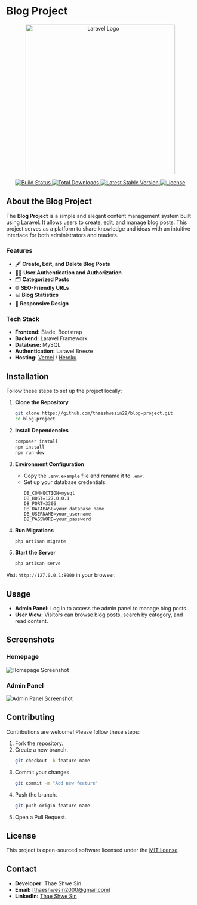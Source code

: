 # Blog Project

<p align="center">
  <a href="https://laravel.com" target="_blank">
    <img src="https://raw.githubusercontent.com/laravel/art/master/logo-logomark/5x20SVG/5x20Full%20Color/laravel-logolockup-cmyk-red.svg" width="400" alt="Laravel Logo">
  </a>
</p>

<p align="center">
  <a href="https://github.com/thaeshwesin29/blog-project/actions">
    <img src="https://github.com/thaeshwesin29/blog-project/workflows/CI/badge.svg" alt="Build Status">
  </a>
  <a href="https://packagist.org/packages/laravel/framework">
    <img src="https://img.shields.io/packagist/dt/laravel/framework" alt="Total Downloads">
  </a>
  <a href="https://packagist.org/packages/laravel/framework">
    <img src="https://img.shields.io/packagist/v/laravel/framework" alt="Latest Stable Version">
  </a>
  <a href="https://packagist.org/packages/laravel/framework">
    <img src="https://img.shields.io/packagist/l/laravel/framework" alt="License">
  </a>
</p>

## About the Blog Project

The **Blog Project** is a simple and elegant content management system built using Laravel. It allows users to create, edit, and manage blog posts. This project serves as a platform to share knowledge and ideas with an intuitive interface for both administrators and readers.

### Features
- 🖋 **Create, Edit, and Delete Blog Posts**
- 🧑‍💻 **User Authentication and Authorization**
- 🗂 **Categorized Posts**
- 🌐 **SEO-Friendly URLs**
- 📊 **Blog Statistics**
- 📱 **Responsive Design**

### Tech Stack
- **Frontend:** Blade, Bootstrap
- **Backend:** Laravel Framework
- **Database:** MySQL
- **Authentication:** Laravel Breeze
- **Hosting:** [Vercel](https://vercel.com/) / [Heroku](https://heroku.com/)

## Installation

Follow these steps to set up the project locally:

1. **Clone the Repository**
   ```bash
   git clone https://github.com/thaeshwesin29/blog-project.git
   cd blog-project
   ```

2. **Install Dependencies**
   ```bash
   composer install
   npm install
   npm run dev
   ```

3. **Environment Configuration**
   - Copy the `.env.example` file and rename it to `.env`.
   - Set up your database credentials:
     ```
     DB_CONNECTION=mysql
     DB_HOST=127.0.0.1
     DB_PORT=3306
     DB_DATABASE=your_database_name
     DB_USERNAME=your_username
     DB_PASSWORD=your_password
     ```

4. **Run Migrations**
   ```bash
   php artisan migrate
   ```

5. **Start the Server**
   ```bash
   php artisan serve
   ```

Visit `http://127.0.0.1:8000` in your browser.

## Usage

- **Admin Panel:** Log in to access the admin panel to manage blog posts.
- **User View:** Visitors can browse blog posts, search by category, and read content.

## Screenshots

### Homepage
![Homepage Screenshot](https://via.placeholder.com/800x400?text=Homepage+Screenshot)

### Admin Panel
![Admin Panel Screenshot](https://via.placeholder.com/800x400?text=Admin+Panel+Screenshot)

## Contributing

Contributions are welcome! Please follow these steps:

1. Fork the repository.
2. Create a new branch.
   ```bash
   git checkout -b feature-name
   ```
3. Commit your changes.
   ```bash
   git commit -m "Add new feature"
   ```
4. Push the branch.
   ```bash
   git push origin feature-name
   ```
5. Open a Pull Request.

## License

This project is open-sourced software licensed under the [MIT license](https://opensource.org/licenses/MIT).

## Contact

- **Developer:** Thae Shwe Sin
- **Email:** [thaeshwesin2000@gmail.com]
- **LinkedIn:** [Thae Shwe Sin](https://linkedin.com/in/thaeshwesin29)
